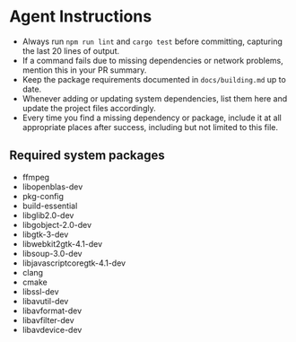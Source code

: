 # Agent Instructions

- Always run `npm run lint` and `cargo test` before committing, capturing the last 20 lines of output.
- If a command fails due to missing dependencies or network problems, mention this in your PR summary.
- Keep the package requirements documented in `docs/building.md` up to date.
- Whenever adding or updating system dependencies, list them here and update the project files accordingly.
- Every time you find a missing dependency or package, include it at all appropriate places after success, including but not limited to this file.

## Required system packages
- ffmpeg
- libopenblas-dev
- pkg-config
- build-essential
- libglib2.0-dev
- libgobject-2.0-dev
- libgtk-3-dev
- libwebkit2gtk-4.1-dev
- libsoup-3.0-dev
- libjavascriptcoregtk-4.1-dev
- clang
- cmake
- libssl-dev
- libavutil-dev
- libavformat-dev
- libavfilter-dev
- libavdevice-dev

